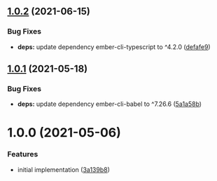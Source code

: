 ## [1.0.2](https://github.com/NullVoxPopuli/ember-lifecycle-utils/compare/v1.0.1...v1.0.2) (2021-06-15)


### Bug Fixes

* **deps:** update dependency ember-cli-typescript to ^4.2.0 ([defafe9](https://github.com/NullVoxPopuli/ember-lifecycle-utils/commit/defafe9f7e3812e62ace47605fdbce531705520d))

## [1.0.1](https://github.com/NullVoxPopuli/ember-lifecycle-utils/compare/v1.0.0...v1.0.1) (2021-05-18)


### Bug Fixes

* **deps:** update dependency ember-cli-babel to ^7.26.6 ([5a1a58b](https://github.com/NullVoxPopuli/ember-lifecycle-utils/commit/5a1a58b0fbb9d931d0f753a707834cff2f76c227))

# 1.0.0 (2021-05-06)


### Features

* initial implementation ([3a139b8](https://github.com/NullVoxPopuli/ember-lifecycle-utils/commit/3a139b85e138378faec8dc91d1f3196658aa9b97))
